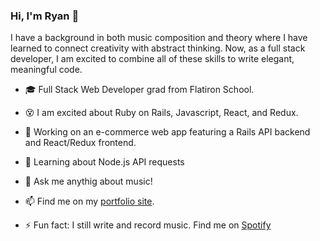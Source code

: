 ### Hi, I'm Ryan 👋
I have a background in both music composition and theory where I have learned to connect creativity with abstract thinking. Now, as a full stack developer,  I am excited to combine all of these skills to write elegant, meaningful code. 

- 🎓  Full Stack Web Developer grad from Flatiron School.
- 😵  I am excited about Ruby on Rails, Javascript, React, and Redux.
- 🔭  Working on an e-commerce web app featuring a Rails API backend and React/Redux frontend. 
- 🌱  Learning about Node.js API requests 
- 💬  Ask me anythig about music!
- 📫  Find me on my <a href="www.ryanmanchester.info"/>portfolio site</a>.

- ⚡ Fun fact: I still write and record music. Find me on <a href="https://open.spotify.com/artist/5Ov5QA5DAgkXHQLMKyVSJe?si=EDU1fqX-TU2YZH9N-m36dg">Spotify</a>
<!--
**ryanmanchester/ryanmanchester** is a ✨ _special_ ✨ repository because its `README.md` (this file) appears on your GitHub profile.
-->
